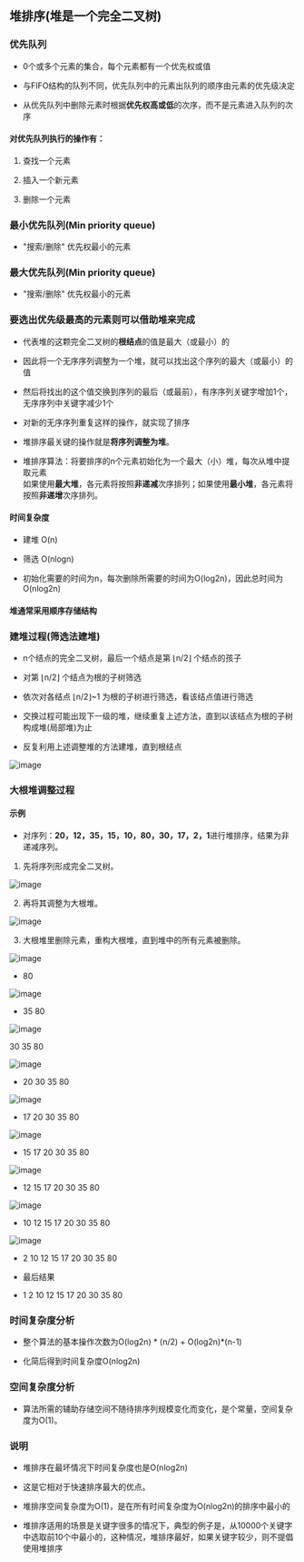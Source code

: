 ## 堆排序(堆是一个完全二叉树)

### 优先队列

- 0个或多个元素的集合，每个元素都有一个优先权或值

- 与FIFO结构的队列不同，优先队列中的元素出队列的顺序由元素的优先级决定

- 从优先队列中删除元素时根据**优先权高或低**的次序，而不是元素进入队列的次序

#### 对优先队列执行的操作有：

1. 查找一个元素

2. 插入一个新元素

3. 删除一个元素

### 最小优先队列(Min priority queue)

- "搜索/删除" 优先权最小的元素

### 最大优先队列(Min priority queue)

- "搜索/删除" 优先权最小的元素

### 要选出优先级最高的元素则可以借助堆来完成

- 代表堆的这颗完全二叉树的**根结点**的值是最大（或最小）的

- 因此将一个无序序列调整为一个堆，就可以找出这个序列的最大（或最小）的值

- 然后将找出的这个值交换到序列的最后（或最前），有序序列关键字增加1个，无序序列中关键字减少1个

- 对新的无序序列重复这样的操作，就实现了排序

-  堆排序最关键的操作就是**将序列调整为堆**。

-  堆排序算法：将要排序的n个元素初始化为一个最大（小）堆，每次从堆中提取元素
<br/>如果使用**最大堆**，各元素将按照**非递减**次序排列；如果使用**最小堆**，各元素将按照**非递增**次序排列。

####  时间复杂度

- 建堆 O(n)

- 筛选 O(nlogn)

- 初始化需要的时间为n，每次删除所需要的时间为O(log2n)，因此总时间为O(nlog2n)

#### 堆通常采用顺序存储结构

### 建堆过程(筛选法建堆)

- n个结点的完全二叉树，最后一个结点是第 ⌊n/2⌋ 个结点的孩子

- 对第 ⌊n/2⌋ 个结点为根的子树筛选

- 依次对各结点 ⌊n/2⌋~1 为根的子树进行筛选，看该结点值进行筛选 

- 交换过程可能出现下一级的堆，继续重复上述方法，直到以该结点为根的子树构成堆(局部堆)为止

- 反复利用上述调整堆的方法建堆，直到根结点

![image](https://github.com/YC-L/Postgraduate-examination/blob/DataStructure/imgs/Big-root-heap-adjustment.png)

### 大根堆调整过程

#### 示例

- 对序列：**20，12，35，15，10，80，30，17，2，1**进行堆排序，结果为非递减序列。

1. 先将序列形成完全二叉树。

![image](https://github.com/YC-L/Postgraduate-examination/blob/DataStructure/imgs/HeapSort1.png)

2. 再将其调整为大根堆。

![image](https://github.com/YC-L/Postgraduate-examination/blob/DataStructure/imgs/HeapSort2.png)

3. 大根堆里删除元素，重构大根堆，直到堆中的所有元素被删除。

![image](https://github.com/YC-L/Postgraduate-examination/blob/DataStructure/imgs/HeapSort3.png)

- 80

![image](https://github.com/YC-L/Postgraduate-examination/blob/DataStructure/imgs/HeapSort4.png)

- 35 80

![image](https://github.com/YC-L/Postgraduate-examination/blob/DataStructure/imgs/HeapSort5.png)

30 35 80

![image](https://github.com/YC-L/Postgraduate-examination/blob/DataStructure/imgs/HeapSort6.png)

- 20 30 35 80

![image](https://github.com/YC-L/Postgraduate-examination/blob/DataStructure/imgs/HeapSort7.png)

- 17 20 30 35 80

![image](https://github.com/YC-L/Postgraduate-examination/blob/DataStructure/imgs/HeapSort8.png)

- 15 17 20 30 35 80

![image](https://github.com/YC-L/Postgraduate-examination/blob/DataStructure/imgs/HeapSort9.png)

- 12 15 17 20 30 35 80

![image](https://github.com/YC-L/Postgraduate-examination/blob/DataStructure/imgs/HeapSort10.png)

- 10 12 15 17 20 30 35 80

![image](https://github.com/YC-L/Postgraduate-examination/blob/DataStructure/imgs/HeapSort11.png)

- 2 10 12 15 17 20 30 35 80

- 最后结果

- 1 2 10 12 15 17 20 30 35 80

### 时间复杂度分析

- 整个算法的基本操作次数为O(log2n) * (n/2) + O(log2n)*(n-1)

- 化简后得到时间复杂度O(nlog2n)

### 空间复杂度分析

- 算法所需的辅助存储空间不随待排序列规模变化而变化，是个常量，空间复杂度为O(1)。

### 说明

- 堆排序在最坏情况下时间复杂度也是O(nlog2n)

- 这是它相对于快速排序最大的优点。

- 堆排序空间复杂度为O(1)，是在所有时间复杂度为O(nlog2n)的排序中最小的

- 堆排序适用的场景是关键字很多的情况下，典型的例子是，从10000个关键字中选取前10个中最小的，这种情况，堆排序最好，如果关键字较少，则不提倡使用堆排序